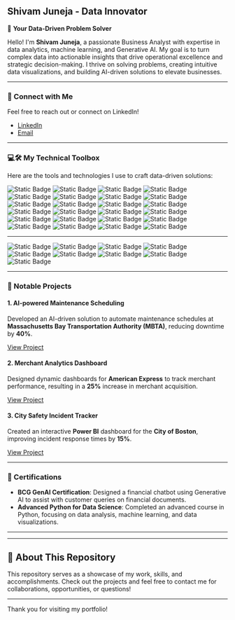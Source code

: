 ## Shivam Juneja - Data Innovator

🚀 **Your Data-Driven Problem Solver**

Hello! I'm **Shivam Juneja**, a passionate Business Analyst with expertise in data analytics, machine learning, and Generative AI. My goal is to turn complex data into actionable insights that drive operational excellence and strategic decision-making. I thrive on solving problems, creating intuitive data visualizations, and building AI-driven solutions to elevate businesses.

---

### 🔗 Connect with Me

Feel free to reach out or connect on LinkedIn!

- [LinkedIn](https://www.linkedin.com/in/shivamjuneja/)
- [Email](mailto:shivamjuneja0799@gmail.com)

---

### 💻🛠️ My Technical Toolbox

Here are the tools and technologies I use to craft data-driven solutions:

![Static Badge](https://img.shields.io/badge/R-white?style=for-the-badge&logo=R&logoColor=%23276DC3)
![Static Badge](https://img.shields.io/badge/Python-white?style=for-the-badge&logo=Python&logoColor=%233776AB)
![Static Badge](https://img.shields.io/badge/PyTorch-white?style=for-the-badge&logo=PyTorch&logoColor=%23EE4C2C)
![Static Badge](https://img.shields.io/badge/NumPy-white?style=for-the-badge&logo=numpy&logoColor=%23232D3B)
![Static Badge](https://img.shields.io/badge/Pandas-white?style=for-the-badge&logo=pandas&logoColor=%23150458)
![Static Badge](https://img.shields.io/badge/PySpark-white?style=for-the-badge&logo=apachespark&logoColor=%23E35B00)
![Static Badge](https://img.shields.io/badge/TensorFlow-white?style=for-the-badge&logo=tensorflow&logoColor=%23FF6F00)
![Static Badge](https://img.shields.io/badge/SPSS-white?style=for-the-badge&logo=IBM&logoColor=%231572B6)
![Static Badge](https://img.shields.io/badge/MySQL-white?style=for-the-badge&logo=mysql&logoColor=%234479A1)
![Static Badge](https://img.shields.io/badge/Microsoft%20SQL%20Server-white?style=for-the-badge&logo=microsoftsqlserver&logoColor=%23CC2927)
![Static Badge](https://img.shields.io/badge/Azure%20SQL-white?style=for-the-badge&logo=microsoftazure&logoColor=%23007F8C)
![Static Badge](https://img.shields.io/badge/Oracle%20SQL-white?style=for-the-badge&logo=oracle&logoColor=%23F80000)
![Static Badge](https://img.shields.io/badge/ETL-white?style=for-the-badge&logo=apacheairflow&logoColor=%23017E87)
![Static Badge](https://img.shields.io/badge/Google%20BigQuery-white?style=for-the-badge&logo=googlebigquery&logoColor=%234E8B77)
![Static Badge](https://img.shields.io/badge/Tableau-white?style=for-the-badge&logo=tableau&logoColor=%23E97627)
![Static Badge](https://img.shields.io/badge/Power%20BI-white?style=for-the-badge&logo=powerbi&logoColor=%23F2C811)
![Static Badge](https://img.shields.io/badge/Microsoft%20Excel-white?style=for-the-badge&logo=microsoftexcel&logoColor=%23217346)
![Static Badge](https://img.shields.io/badge/AWS%20S3-white?style=for-the-badge&logo=amazons3&logoColor=%23569A31)
![Static Badge](https://img.shields.io/badge/Google%20Analytics-white?style=for-the-badge&logo=googleanalytics&logoColor=%23FF6F00)
![Static Badge](https://img.shields.io/badge/JIRA-white?style=for-the-badge&logo=jirasoftware&logoColor=%230052CC)
![Static Badge](https://img.shields.io/badge/SSIS-white?style=for-the-badge&logo=microsoftsqlserver&logoColor=%23CC2927)
![Static Badge](https://img.shields.io/badge/GitHub-white?style=for-the-badge&logo=github&logoColor=%23181717)
![Static Badge](https://img.shields.io/badge/Hive-white?style=for-the-badge&logo=apachehive&logoColor=%23F4E02E)
![Static Badge](https://img.shields.io/badge/Office%20365-white?style=for-the-badge&logo=microsoftoffice&logoColor=%23D83B01)

---

![Static Badge](https://img.shields.io/badge/Data%20Analytics-black?style=for-the-badge&color=123456)
![Static Badge](https://img.shields.io/badge/Data%20Visualization-black?style=for-the-badge&color=123456)
![Static Badge](https://img.shields.io/badge/Data%20Mining-black?style=for-the-badge&color=000000)
![Static Badge](https://img.shields.io/badge/Data%20Modeling-black?style=for-the-badge&color=000000)
![Static Badge](https://img.shields.io/badge/Data%20Warehousing-black?style=for-the-badge&color=000000)
![Static Badge](https://img.shields.io/badge/Statistical%20Modeling-black?style=for-the-badge&color=000000)
![Static Badge](https://img.shields.io/badge/Data%20Management%20and%20Big%20Data-black?style=for-the-badge&color=000000)
![Static Badge](https://img.shields.io/badge/Business%20Intelligence-black?style=for-the-badge&color=000000)
![Static Badge](https://img.shields.io/badge/Machine%20Learning%20Modeling-black?style=for-the-badge&color=000000)

---

### 🌟 Notable Projects

#### 1. **AI-powered Maintenance Scheduling**
Developed an AI-driven solution to automate maintenance schedules at **Massachusetts Bay Transportation Authority (MBTA)**, reducing downtime by **40%**.

[View Project](#)

#### 2. **Merchant Analytics Dashboard**
Designed dynamic dashboards for **American Express** to track merchant performance, resulting in a **25%** increase in merchant acquisition.

[View Project](#)

#### 3. **City Safety Incident Tracker**
Created an interactive **Power BI** dashboard for the **City of Boston**, improving incident response times by **15%**.

[View Project](#)

---

### 🏅 Certifications

- **BCG GenAI Certification**: Designed a financial chatbot using Generative AI to assist with customer queries on financial documents.
- **Advanced Python for Data Science**: Completed an advanced course in Python, focusing on data analysis, machine learning, and data visualizations.

---

---

## 📄 About This Repository

This repository serves as a showcase of my work, skills, and accomplishments. Check out the projects and feel free to contact me for collaborations, opportunities, or questions!

---

Thank you for visiting my portfolio! 
